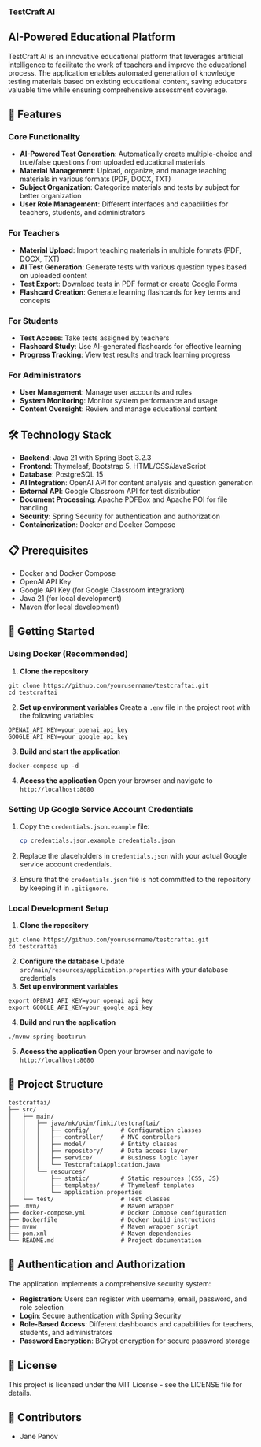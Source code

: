### TestCraft AI





## AI-Powered Educational Platform

TestCraft AI is an innovative educational platform that leverages artificial intelligence to facilitate the work of teachers and improve the educational process. The application enables automated generation of knowledge testing materials based on existing educational content, saving educators valuable time while ensuring comprehensive assessment coverage.

## 🌟 Features

### Core Functionality

- **AI-Powered Test Generation**: Automatically create multiple-choice and true/false questions from uploaded educational materials
- **Material Management**: Upload, organize, and manage teaching materials in various formats (PDF, DOCX, TXT)
- **Subject Organization**: Categorize materials and tests by subject for better organization
- **User Role Management**: Different interfaces and capabilities for teachers, students, and administrators


### For Teachers

- **Material Upload**: Import teaching materials in multiple formats (PDF, DOCX, TXT)
- **AI Test Generation**: Generate tests with various question types based on uploaded content
- **Test Export**: Download tests in PDF format or create Google Forms
- **Flashcard Creation**: Generate learning flashcards for key terms and concepts


### For Students

- **Test Access**: Take tests assigned by teachers
- **Flashcard Study**: Use AI-generated flashcards for effective learning
- **Progress Tracking**: View test results and track learning progress


### For Administrators

- **User Management**: Manage user accounts and roles
- **System Monitoring**: Monitor system performance and usage
- **Content Oversight**: Review and manage educational content


## 🛠️ Technology Stack

- **Backend**: Java 21 with Spring Boot 3.2.3
- **Frontend**: Thymeleaf, Bootstrap 5, HTML/CSS/JavaScript
- **Database**: PostgreSQL 15
- **AI Integration**: OpenAI API for content analysis and question generation
- **External API**: Google Classroom API for test distribution
- **Document Processing**: Apache PDFBox and Apache POI for file handling
- **Security**: Spring Security for authentication and authorization
- **Containerization**: Docker and Docker Compose


## 📋 Prerequisites

- Docker and Docker Compose
- OpenAI API Key
- Google API Key (for Google Classroom integration)
- Java 21 (for local development)
- Maven (for local development)


## 🚀 Getting Started

### Using Docker (Recommended)

1. **Clone the repository**

```shellscript
git clone https://github.com/yourusername/testcraftai.git
cd testcraftai
```


2. **Set up environment variables**
   Create a `.env` file in the project root with the following variables:

```plaintext
OPENAI_API_KEY=your_openai_api_key
GOOGLE_API_KEY=your_google_api_key
```


3. **Build and start the application**

```shellscript
docker-compose up -d
```


4. **Access the application**
   Open your browser and navigate to `http://localhost:8080`


### Setting Up Google Service Account Credentials

1. Copy the `credentials.json.example` file:
   ```bash
   cp credentials.json.example credentials.json
   ```

2. Replace the placeholders in `credentials.json` with your actual Google service account credentials.

3. Ensure that the `credentials.json` file is not committed to the repository by keeping it in `.gitignore`.

### Local Development Setup

1. **Clone the repository**

```shellscript
git clone https://github.com/yourusername/testcraftai.git
cd testcraftai
```


2. **Configure the database**
   Update `src/main/resources/application.properties` with your database credentials
3. **Set up environment variables**

```shellscript
export OPENAI_API_KEY=your_openai_api_key
export GOOGLE_API_KEY=your_google_api_key
```


4. **Build and run the application**

```shellscript
./mvnw spring-boot:run
```


5. **Access the application**
   Open your browser and navigate to `http://localhost:8080`


## 📂 Project Structure

```plaintext
testcraftai/
├── src/
│   ├── main/
│   │   ├── java/mk/ukim/finki/testcraftai/
│   │   │   ├── config/         # Configuration classes
│   │   │   ├── controller/     # MVC controllers
│   │   │   ├── model/          # Entity classes
│   │   │   ├── repository/     # Data access layer
│   │   │   ├── service/        # Business logic layer
│   │   │   └── TestcraftaiApplication.java
│   │   └── resources/
│   │       ├── static/         # Static resources (CSS, JS)
│   │       ├── templates/      # Thymeleaf templates
│   │       └── application.properties
│   └── test/                   # Test classes
├── .mvn/                       # Maven wrapper
├── docker-compose.yml          # Docker Compose configuration
├── Dockerfile                  # Docker build instructions
├── mvnw                        # Maven wrapper script
├── pom.xml                     # Maven dependencies
└── README.md                   # Project documentation
```

## 🔐 Authentication and Authorization

The application implements a comprehensive security system:

- **Registration**: Users can register with username, email, password, and role selection
- **Login**: Secure authentication with Spring Security
- **Role-Based Access**: Different dashboards and capabilities for teachers, students, and administrators
- **Password Encryption**: BCrypt encryption for secure password storage

## 📝 License

This project is licensed under the MIT License - see the LICENSE file for details.

## 👥 Contributors

- Jane Panov